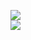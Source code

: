 [![](https://img.shields.io/badge/Made%20With-Github%20Spray-lightgrey.svg?style=for-the-badge&logo=github)](https://github.com/Annihil/github-spray#26082)  
[![](https://i.imgur.com/2DrTn0Z.gif)](https://github.com/Annihil/github-spray)